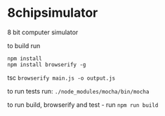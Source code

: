 # 8chipsimulator
8 bit computer simulator

to build run 
```
npm install
npm install browserify -g
```
tsc
`browserify main.js -o output.js`

to run tests run:
`./node_modules/mocha/bin/mocha`

to run build, browserify and test - run
`npm run build`